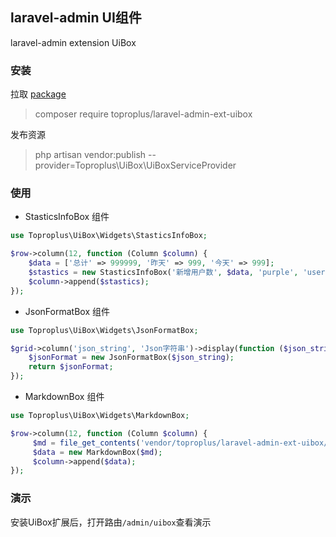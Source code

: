 
## laravel-admin UI组件
laravel-admin extension UiBox

### 安装
拉取 [package](https://packagist.org/packages/toproplus/laravel-admin-ext-uibox)
> composer require toproplus/laravel-admin-ext-uibox

发布资源
> php artisan vendor:publish --provider=Toproplus\UiBox\UiBoxServiceProvider

### 使用
- StasticsInfoBox 组件
```php
use Toproplus\UiBox\Widgets\StasticsInfoBox;

$row->column(12, function (Column $column) {
    $data = ['总计' => 999999, '昨天' => 999, '今天' => 999];
    $stastics = new StasticsInfoBox('新增用户数', $data, 'purple', 'users');
    $column->append($stastics);
});
```
- JsonFormatBox 组件
```php
use Toproplus\UiBox\Widgets\JsonFormatBox;

$grid->column('json_string', 'Json字符串')->display(function ($json_string) {
    $jsonFormat = new JsonFormatBox($json_string);
    return $jsonFormat;
});
```
- MarkdownBox 组件

```php
use Toproplus\UiBox\Widgets\MarkdownBox;

$row->column(12, function (Column $column) {
     $md = file_get_contents('vendor/toproplus/laravel-admin-ext-uibox/md/MarkdownBox.md');
     $data = new MarkdownBox($md);
     $column->append($data);
});
```

### 演示

安装UiBox扩展后，打开路由`/admin/uibox`查看演示
